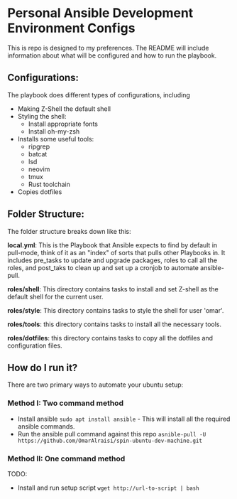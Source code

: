 # Personal Ansible Development Environment Configs

This is repo is designed to my preferences. The README will include information about what will be configured and how to run the playbook.

## Configurations:

The playbook does different types of configurations, including

 - Making Z-Shell the default shell
 - Styling the shell:
    - Install appropriate fonts
    - Install oh-my-zsh
 - Installs some useful tools:
    - ripgrep
    - batcat
    - lsd
    - neovim
    - tmux
    - Rust toolchain
 - Copies dotfiles

## Folder Structure:

The folder structure breaks down like this:

**local.yml**: This is the Playbook that Ansible expects to find by default in pull-mode, think of it as an "index" of sorts that pulls other Playbooks in. It includes pre_tasks to update and upgrade packages, roles to call all the roles, and post_taks to clean up and set up a cronjob to automate ansible-pull.

**roles/shell**: This directory contains tasks to install and set Z-shell as the default shell for the current user.

**roles/style**: This directory contains tasks to style the shell for user 'omar'.

**roles/tools**: this directory contains tasks to install all the necessary tools.

**roles/dotfiles**: this directory contains tasks to copy all the dotfiles and configuration files.

## How do I run it?

There are two primary ways to automate your ubuntu setup:

### Method I: Two command method

 - Install ansible `sudo apt install ansible` - This will install all the required ansible commands.
 - Run the ansible pull command against this repo `asnible-pull -U https://github.com/OmarAlraisi/spin-ubuntu-dev-machine.git`

### Method II: One command method

 TODO:
 - Install and run setup script `wget http://url-to-script | bash`

